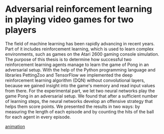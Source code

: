 <h1>
  Adversarial reinforcement learning in playing video games for two players
</h1>
<p>
  The field of machine learning has been rapidly advancing in recent years. Part of it includes reinforcement learning, which is used to learn complex environments, such as games on the Atari 2600 gaming console simulation. The purpose of this thesis is to determine how successful two reinforcement learning agents manage to learn the game of Pong in an adversarial setup. With the help of the Python programming language and libraries PettingZoo and TensorFlow we implemented the deep reinforcement learning algorithm (DQN) without convolutional layers, because we gained insight into the game's memory and read input values from there. For the experimental part, we let two neural networks play the game Pong in an adversarial setup. We found that after a sufficient number of learning steps, the neural networks develop an offensive strategy that helps them score points. We presented the results in two ways: by measuring the length of each episode and by counting the hits of the ball for each agent in every episode.
</p>

[animation](https://github.com/maticstare/diploma_thesis/assets/58180298/848a8d8a-ad91-452c-b7a0-94c5280fe41f)

